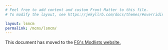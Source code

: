 ```yaml
---
# Feel free to add content and custom Front Matter to this file.
# To modify the layout, see https://jekyllrb.com/docs/themes/#overriding-theme-defaults

layout: lsmcm
permalink: /mcms/lsmcm/
---
```


This document has moved to the [FG's Modlists website.](https://www.fgsmodlists.com/living-skyrim/living-skyrim-mcms)